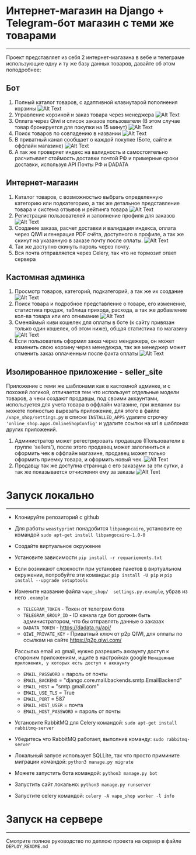 # Интернет-магазин на Django + Telegram-бот магазин с теми же товарами
---
Проект представляет из себя 2 интернет-магазина в вебе и телеграме использующие одну и ту же базу данных товаров, давайте об этом поподробнее:

Бот
-------------------------
1. Полный каталог товаров, с адаптивной клавиутарой пополнения корзины
![Alt Text](https://s10.gifyu.com/images/catalog1183ec0f60c2c40c.gif)
2. Управление корзиной и заказ товара через менеджера
![Alt Text](https://s10.gifyu.com/images/del_cart.gif)
3. Оплата через Qiwi и список заказов пользователя (В этом случае товар бронируется для покупки на 15 минут)
![Alt Text](https://s10.gifyu.com/images/qiwi_and_my_tovary.gif)
4. Поиск товаров по совпадению в названии
![Alt Text](https://s10.gifyu.com/images/search_tovar.gif)
5. В приватный канал сообщает о каждой покупке (Боте, сайте и оффлайн магазине)
![Alt Text](https://i.ibb.co/Kbn5hBh/hanel.png)
6. А так же проверяет индекс на валидность и самостоятельно расчитывает стоймость доставки почтой РФ и примерные сроки доставки, используя API Почты РФ и DADATA

Интернет-магазин
-------------------------
1. Каталог товаров, с возможностью выбрать определенную категорию или подкатегорию, а так же детальное представление товара и система отзывов и рейтинга товара
![Alt Text](https://s10.gifyu.com/images/catalog_and_review.gif)
2. Регистрация пользователей и заполнение профиля для заказов
![Alt Text](https://s10.gifyu.com/images/register_and_profile.gif)
3. Создание заказа, расчет доставки и валидация индекса, оплата через QIWI и генерация PDF счёта, доступного в профиле, а так же скинут на указанную в заказе почту после оплаты.
![Alt Text](https://s10.gifyu.com/images/1ceb0ebc1c6a47aa5.gif)
4. Так же доступно скинуть пароль через почту.
5. Вся почта отправляется через Celery, так что не тормозит ответ сервера

Кастомная админка
-------------------------
1. Просмотр товаров, категорий, подкатегорий, а так же их создание
![Alt Text](https://s10.gifyu.com/images/list_product_category_create_all.gif)
2. Поиск товара и подробное представление о товаре, его изменение, статистика продаж, таблица прихода, расхода, а так же добавление кол-ва товара или его отнимание
![Alt Text](https://s10.gifyu.com/images/search_tovar_and_detailview.gif)
3. Сменяймый киви кошелек для оплаты в боте (к сайту привязан только один кошелек, об этом ниже), общая статистика по магазину
![Alt Text](https://s10.gifyu.com/images/qiwi_statistc.gif)
4. Если пользователь оформил заказ через мендежера, он может изменить свою корзину через менедежра, так же менеджер может отменить заказ оплаченным после 
факта оплаты
![Alt Text](https://s10.gifyu.com/images/order_and_my_tovary.gif)

Изолированное приложение - seller_site
-------------------------
Приложение с теми же шаблонами как в кастомной админке, и с похожей логикой, отличается тем что использует отдельные модели товаров, а чеки создают продавцы, под своими аккаунтами,
используется для учета товара в оффлайн магазине, при желании вы можете полностью вырезать приложение, для этого в файле
```/vape_shop/settings.py``` в списке ```INSTALLED_APPS``` удалите строчку ```'online_shop.apps.OnlineShopConfig'```
и удалите ссылки на url в шаблонах других приложений.
1. Администратор может регестрировать продавцов (Пользователи в группе 'sellers'), после этого продавец может залогиниться и оформить чек в оффлайн магазине, 
продавец может только оформить приемку товара, и оформить новый чек.
![Alt Text](https://s10.gifyu.com/images/main_seller.gif)
2. Продавцу так же доступна страница с его заказами за эти сутки, а так же показывается отчисления ему за заказы
![Alt Text](https://s10.gifyu.com/images/order_and_seller_pay.gif)



# Запуск локально
---
* Клонируйте репозиторий с github
* Для работы ```weastyprint``` понадобится ```libpangocairo```, установите ее командой ```sudo apt-get install libpangocairo-1.0-0```
* Создайте виртуальное окружение
* Установите зависимости `pip install -r requariements.txt`
* Если возникают сложности при установке пакетов в виртуальном окружении, попробуйте эти команды:
  ```pip install -U pip``` и ```pip install --upgrade setuptools```
* Измените название файла `vape_shop/  settings.py.example`, убрав из него `.example`
  - ```TELEGRAM_TOKEN``` - Токен от телеграм бота
  - ```TELEGRAM_GROUP_ID``` - ID канала где бот должен быть администратором, что бы отправлять данные о заказах
  - ```DADATA_TOKEN``` - https://dadata.ru/api/
  - ```QIWI_PRIVATE_KEY``` - Приватный ключ от p2p QIWI, для оплаты по ссылкам на сайте https://p2p.qiwi.com/
 
   Рассылка email из gmail, нужно разрешить аккаунту доступ к стороним приложениям, ищите в настройках google ```Ненадежные приложения, у которых есть доступ к аккаунту```
     -  ```EMAIL_PASSWORD``` = пароль от почты
     -  ```EMAIL_BACKEND``` = "django.core.mail.backends.smtp.EmailBackend"
     -  ```EMAIL_HOST``` = "smtp.gmail.com"
     -  ```EMAIL_USE_TLS``` = True
     -  ```EMAIL_PORT``` = 587
     -  ```EMAIL_HOST_USER``` = почта
     -  ```EMAIL_HOST_PASSWORD``` = пароль от почты
* Установите RabbitMQ для Celery командой: ```sudo apt-get install rabbitmq-server```
* Убедитесь что RabbitMQ работает, выполнив команду: ```sudo rabbitmq-server```
* Локальный запусе использует SQLLite, так что просто примините миграции командой: ```python3 manage.py migrate```
* Можете запустить бота командой: ```python3 manage.py bot```
* Запустить сайт локально: ```python3 manage.py runserver```
* Запустите celery командой: ```celery -A vape_shop worker -l info```

# Запуск на сервере
---
Смотрите полное руководство по деплою проекта на сервер в файле ```DEPLOY_README.md```
    









